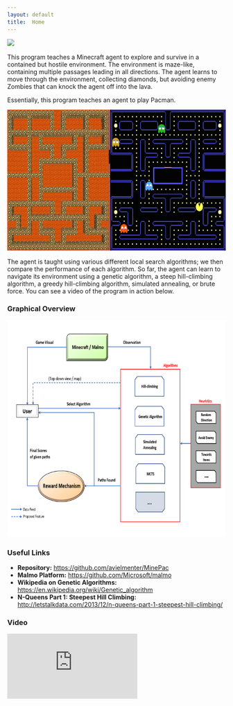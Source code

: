 ```yaml
---
layout: default
title:  Home
---
```



![](../media/Minecraft_PacMan.png)


This program teaches a Minecraft agent to explore and survive in a contained but hostile environment. The environment is maze-like, containing multiple passages leading in all directions. The agent learns to move through the environment, collecting diamonds, but avoiding enemy Zombies that can knock the agent off into the lava.

Essentially, this program teaches an agent to play Pacman.


<img src="media/pacman_comparison.png" alt="Pacman Comparison" style="height: 325px;" />


The agent is taught using various different local search algorithms; we then compare the performance of each algorithm. So far, the agent can learn to navigate its environment using a genetic algorithm, a steep hill-climbing algorithm, a greedy hill-climbing algorithm, simulated annealing, or brute force. You can see a video of the program in action below.

### Graphical Overview
<img src="media/architectural_map.png" alt="Graphical Overview" style="height: 500px;" />

### Useful Links
* **Repository:** <https://github.com/avielmenter/MinePac>
* **Malmo Platform:** <https://github.com/Microsoft/malmo>
* **Wikipedia on Genetic Algorithms:** <https://en.wikipedia.org/wiki/Genetic_algorithm>
* **N-Queens Part 1: Steepest Hill Climbing:** <http://letstalkdata.com/2013/12/n-queens-part-1-steepest-hill-climbing/>

### Video
<div id="video_frame">
  <iframe src="https://www.youtube.com/embed/sS253RfbM3s" frameborder="0" allowfullscreen></iframe>
</div>
